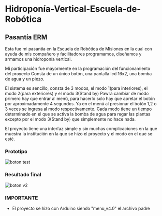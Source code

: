 # Hidroponía-Vertical-Escuela-de-Robótica
## Pasantía ERM

Esta fue mi pasantía en la Escuela de Robótica de Misiones
en la cual con ayuda de mis compañero y facilitadores programamos, diseñamos y armamos una hidroponía vertical.

Mi participación fue mayormente en la programación del funcionamiento del proyecto
Consta de un único botón, una pantalla lcd 16x2, una bomba de agua y un piezo.

El sistema es sencillo, consta de 3 modos, el modo 1(para interiores), el modo 2(para exteriores) y el modo 3(Stand by)
Pawra cambiar de modo primero hay que entrar al menú, para hacerlo solo hay que apretar el botón por aproximadamente 4 segundos.
Ya en el menú al presionar el botón 1,2 o 3 veces se ingresa al modo respectivamente.
Cada modo tiene un tiempo determinado en el que se activa la bomba de agua para regar las plantas excepto por el modo 3(Stand by) que simplemente no hace nada.

El proyecto tiene una interfaz simple y sin muchas complicaciones en la que muestra la institución en la que se hizo el proyecto y el modo en el que se esté.

### Prototipo
![boton test](https://github.com/thiagobrnal/Hidroponia-Vertical-Escuela-de-Robotica/assets/113401275/c93c42fe-32a3-45a8-9ab0-39099167305a)

### Resultado final
![boton v2](https://github.com/thiagobrnal/Hidroponia-Vertical-Escuela-de-Robotica/assets/113401275/c929d3f2-156e-4f53-8743-7ba2e46d1b54)

### IMPORTANTE
- El proyecto se hizo con Arduino siendo "menu_v4.0" el archivo padre
